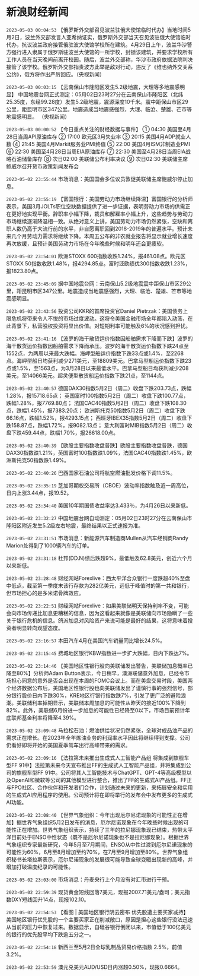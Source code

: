 # 新浪财经新闻
`2023-05-03 00:04:53` 【俄罗斯外交部召见波兰驻俄大使馆临时代办】当地时间5月2日，波兰外交部发言人亚希纳证实，俄罗斯外交部当天召见波驻俄大使馆临时代办，抗议波兰政府接管俄驻波大使馆学校所在建筑。4月29日上午，波兰华沙警方强行进入隶属于俄罗斯驻波兰大使馆的一所学校，封锁该建筑，并要求学校所有工作人员在当天晚间前离开校园。随后，波兰外交部称，华沙市政府依据法院判决接管了该学校。俄罗斯外交部指责波方此举是敌对行动，违反了《维也纳外交关系公约》，俄方将作出严厉回应。（央视新闻）

`2023-05-03 00:03:15` 【云南保山市隆阳区发生5.2级地震，大理等多地震感明显】 中国地震台网正式测定：05月02日23时27分在云南保山市隆阳区（北纬25.35度，东经99.28度）发生5.2级地震，震源深度10千米。震中距保山市区29公里，距昆明市区347公里。地震造成当地震感强烈，大理、临沧、楚雄、芒市等地震感明显。 （央视新闻）

`2023-05-03 00:00:52` 【今日重点关注的财经数据与事件】
① 04:30 美国至4月28日当周API原油库存
② 17:00 欧元区3月失业率
③ 20:15 美国4月ADP就业人数
④ 21:45 美国4月Markit服务业PMI终值
⑤ 22:00 美国4月ISM非制造业PMI
⑥ 22:30 美国至4月28日当周EIA原油库存
⑦ 22:30 美国至4月28日当周EIA战略石油储备库存
⑧ 次日02:00 美联储公布利率决议
⑨ 次日02:30 美联储主席鲍威尔召开货币政策新闻发布会

`2023-05-02 23:55:44` 市场消息：美国国会多位议员敦促美联储主席鲍威尔停止加息。

`2023-05-02 23:55:19` 【富国银行：美国劳动力市场继续降温】富国银行的分析师表示，美国3月JOLTs职位空缺数据提供了进一步证据，表明劳动力市场的供需正在更好地实现平衡。辞职率小幅下降，裁员和解雇率小幅上升，这些趋势与劳动力市场继续逐渐降温相一致。从绝对意义上讲，美国劳动力市场仍然紧张，空缺和离职人数仍高于大流行前的水平，非自愿离职回到2018-2019年的普遍水平。预计未来几个月劳动力需求将继续下降。本周五公布的非农就业报告将显示就业增长速度再次放缓，且预计美国劳动力市场在今年晚些时候和明年还会更疲软。

`2023-05-02 23:54:01` 欧洲STOXX 600指数收跌1.24%，报461.08点。欧元区STOXX 50指数收跌1.48%，报4294.85点。富时泛欧绩优300指数收跌1.23%，报1823.80点。

`2023-05-02 23:45:09` 据中国地震台网：云南保山5.2级地震震中距保山市区29公里，距昆明市区347公里。地震造成当地震感强烈，大理、临沧、楚雄、芒市等地震感明显。

`2023-05-02 23:43:56` 投资公司KKR的首席投资官Daniel Pietrzak：美国债务上限危机将带来令人不悦的市场过度波动。这将令美国金融市场全年都陷入动荡，在此背景下，私营股权投资将显出价值。对短期利率可能触及6%的状况感到担忧。

`2023-05-02 23:41:16` 【波罗的海干散货运价指数因船舶需求下降而下跌】波罗的海干散货运价指数因船舶需求下降而承压。波罗的海干散货运价指数下跌24点至1552点，为两周以来最大跌幅。海岬型船运价指数下跌33点或1.4%，至2268点。海岬型船日均获利减少271美元，至18809美元。巴拿马型船运价指数下跌23点或1.5%，至1563点，为3月28日以来最低水平。巴拿马型船日均获利减少208美元，至14066美元。超灵便型散货船运价指数下跌21点，至1144点。

`2023-05-02 23:40:57` 德国DAX30指数5月2日（周二）收盘下跌203.73点，跌幅1.28%，报15718.65点；
英国富时100指数5月2日（周二）收盘下跌100.77点，跌幅1.28%，报7769.80点；
法国CAC40指数5月2日（周二）收盘下跌108.30点，跌幅1.45%，报7383.20点；
欧洲斯托克50指数5月2日（周二）收盘下跌66.16点，跌幅1.52%，报4293.15点；
西班牙IBEX35指数5月2日（周二）收盘下跌158.87点，跌幅1.72%，报9082.13点；
意大利富时MIB指数5月2日（周二）收盘下跌459.44点，跌幅1.70%，报26618.00点。

`2023-05-02 23:40:39` 【欧股主要指数收盘普跌】欧股主要指数收盘普跌，德国DAX30指数跌1.21%，英国富时100指数跌1.09%，法国CAC40指数跌1.45%，欧洲斯托克50指数跌1.49%。

`2023-05-02 23:40:26` 巴西国家石油公司将航空燃油批发价格下调11.5%。

`2023-05-02 23:35:19` 芝加哥期权交易所（CBOE）波动率指数触及近一周高位，日内上涨3.44点，报19.52。

`2023-05-02 23:34:40` 美国10年期国债收益率达3.433％，为4月26日以来新低。

`2023-05-02 23:32:27` 中国地震台网自动测定：05月02日23时27分在云南保山市隆阳区附近发生5.2级左右地震，最终结果以正式速报为准。

`2023-05-02 23:31:51` 市场消息：新能源汽车制造商Mullen从汽车经销商Randy Marion处得到了1000辆汽车的订单。

`2023-05-02 23:31:18` 杜邦(DD.N)绩后跌超9%，最低触及62.8美元，创近六个月以来新低。

`2023-05-02 23:28:48` 财经网站Forexlive：西太平洋合众银行一度跌超40%至盘中低点，截至第一季度末该行存款为282亿美元，远低于峰值时的第一共和银行，但市场担心的是多米诺骨牌效应。

`2023-05-02 23:22:51` 财经网站Forexlive：如果美联储明天保持利率不变，可能会向市场传递比加息更糟糕的信息，因为这看起来就像是美联储向市场隐瞒了一些关于银行危机的信息。鸽派加息对风险资产来说可能是最好的结果，这将意味着投资者明显转向观望态度。

`2023-05-02 23:16:57` 本田汽车4月在美国汽车销量同比增长24.5%。

`2023-05-02 23:15:45` 费城地区银行KBW指数进一步扩大跌幅，日内下跌达7%。

`2023-05-02 23:14:46` 【美国地区性银行股向美联储发出警告，美联储加息概率已降至80%】分析师Adam Button表示，今日稍早，澳洲联储意外加息，已经令市场担心同意的意外是否会出现在本周的FOMC会议上。而在美盘交易时段，美国两个经济数据公布后，美国地区性银行股也向美联储发出了谨慎行事的强烈信号，部分银行股价日内下跌30%，KRE地区行银行指数跌7%，引发了更广泛的避险浪潮。美联储利率掉期显示，美联储本周加息的可能性从昨天的接近100%下降到82%。此外，美联储6月份进一步加息的可能性已经降至0以下，市场目前预计年底联邦基金利率将降至4.39%。

`2023-05-02 23:09:48` 马拉松石油：燃油供给状况仍然紧张，全球对成品油产品的需求正在增长。在2023年全年炼油业务的利润率水平因此将继续得到支撑。公司仍看好即将开始的美国夏季驾车出行高峰带来的需求。

`2023-05-02 23:09:16` 【法拉第未来推出生成式人工智能产品组 将集成到旗舰车型FF 91中】法拉第未来今天宣布推出FF的生成式人工智能产品组，并将集成到公司的旗舰车型FF 91中。公司将其人工智能技术与ChatGPT、GPT-4等高级模型以及OpenAI和微软等公司的其他模型进行整合，推出了FF的生成式AI产品组。FF正与FPO社区、合作伙伴和开发者们合作，计划通过未来的更新，来拓展安全和实用的生成式AI应用程序的使用。公司预计将在即将举行的发布会中发布更多的生成式AI功能。

`2023-05-02 23:08:40` 【世界气象组织：今年出现厄尔尼诺现象的可能性正在增加】据世界气象组织5月2日发布的消息，厄尔尼诺现象在今年晚些时候出现的可能性正在增加。世界气象组织表示，持续了三年的拉尼娜现象现已结束，热带太平洋目前处于ENSO中性状态（既不是厄尔尼诺现象也不是拉尼娜现象）。根据世界气象组织专家最新研究，今年5月至7月期间，ENSO从中性过渡到厄尔尼诺现象的可能性为60%，6月至8月增加至约70%，在7月至9月增加至80%。世界气象组织秘书长塔拉斯表示，厄尔尼诺现象的发展很可能导致全球变暖出现新的高峰，并增加打破温度纪录的可能性。

`2023-05-02 23:03:00` 市场消息：丹麦央行上个月没有对汇市进行干预。

`2023-05-02 22:59:39` 现货黄金短线回落7美元，现报2007.71美元/盎司；美元指数DXY短线回升14点，现报102.10。

`2023-05-02 22:54:53` 【看图 | 美国地区银行阴云密布 优先股遭主要买家减持】美国地区银行优先股的一个主要买家正在削减敞口，原因是担心这些银行没法迅速从当前的压力中恢复过来。数据显示，自硅谷银行倒闭以来，市值低于100亿美元的银行的优先股平均下跌逾五分之一。

`2023-05-02 22:54:18` 新西兰至5月2日全球乳制品贸易价格指数 2.5%，前值3.2%。

`2023-05-02 22:53:59` 澳元兑美元AUD/USD日内涨超0.50%，现报0.6664。


